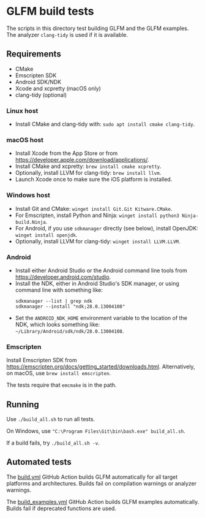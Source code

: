 # GLFM build tests

The scripts in this directory test building GLFM and the GLFM examples. The analyzer `clang-tidy` is used if it is
available.

## Requirements

* CMake
* Emscripten SDK
* Android SDK/NDK
* Xcode and xcpretty (macOS only)
* clang-tidy (optional)

### Linux host

* Install CMake and clang-tidy with: `sudo apt install cmake clang-tidy`.

### macOS host

* Install Xcode from the App Store or from <https://developer.apple.com/download/applications/>.
* Install CMake and xcpretty: `brew install cmake xcpretty`.
* Optionally, install LLVM for clang-tidy: `brew install llvm`.
* Launch Xcode once to make sure the iOS platform is installed.

### Windows host

* Install Git and CMake: `winget install Git.Git Kitware.CMake`.
* For Emscripten, install Python and Ninja: `winget install python3 Ninja-build.Ninja`.
* For Android, if you use `sdkmanager` directly (see below), install OpenJDK: `winget install openjdk`.
* Optionally, install LLVM for clang-tidy: `winget install LLVM.LLVM`.

### Android

* Install either Android Studio or the Android command line tools from <https://developer.android.com/studio>.
* Install the NDK, either in Android Studio's SDK manager, or using command line with something like:
  ```
  sdkmanager --list | grep ndk
  sdkmanager --install "ndk;28.0.13004108"
  ```
* Set the `ANDROID_NDK_HOME` environment variable to the location of the NDK, which looks something like:
  `~/Library/Android/sdk/ndk/28.0.13004108`.

### Emscripten

Install Emscripten SDK from <https://emscripten.org/docs/getting_started/downloads.html>. Alternatively, on macOS, use
`brew install emscripten`.

The tests require that `emcmake` is in the path.

## Running

Use `./build_all.sh` to run all tests.

On Windows, use `"C:\Program Files\Git\bin\bash.exe" build_all.sh`.

If a build fails, try `./build_all.sh -v`.

## Automated tests

The [build.yml](../.github/workflows/build.yml) GitHub Action builds GLFM automatically for all target platforms and
architectures. Builds fail on compilation warnings or analyzer warnings.

The [build_examples.yml](../.github/workflows/build_examples.yml) GitHub Action builds GLFM examples automatically.
Builds fail if deprecated functions are used.

